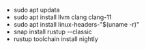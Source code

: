 - sudo apt updata
- sudo apt install llvm clang clang-11
- sudo apt install linux-headers-"$(uname -r)"
- snap install rustup --classic
- rustup toolchain install nightly
